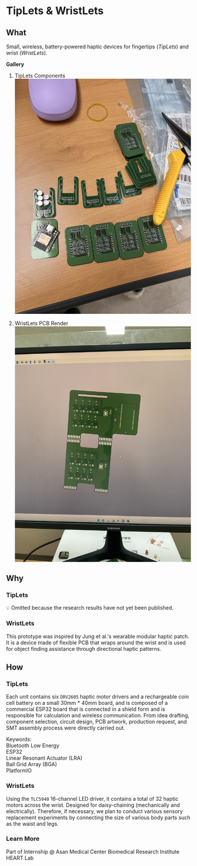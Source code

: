 # TipLets & WristLets

## What

Small, wireless, battery-powered haptic devices for fingertips (*TipLets*) and wrist (*WristLets*).

**Gallery**
1. TipLets Components
    <img class="aspect-square object-cover rounded-lg shadow-xl" src="/assets/TipLetsWristLets/tiplets_pcbs.jpeg">

2. WristLets PCB Render
    <img class="aspect-square object-cover rounded-lg shadow-xl" src="/assets/TipLetsWristLets/wristlets3.jpeg">

## Why

### TipLets

<aside>
💡 Omitted because the research results have not yet been published.

</aside>

### WristLets

This prototype was inspired by Jung et al.'s wearable modular haptic patch. It is a device made of flexible PCB that wraps around the wrist and is used for object finding assistance through directional haptic patterns.

## How

### TipLets

Each unit contains six `DRV2605` haptic motor drivers and a rechargeable coin cell battery on a small 30mm * 40mm board, and is composed of a commercial ESP32 board that is connected in a shield form and is responsible for calculation and wireless communication. From idea drafting, component selection, circuit design, PCB artwork, production request, and SMT assembly process were directly carried out.

<aside>
<div class="font-semibold leading-10">Keywords:
  <div class="tag-bubble">Bluetooth Low Energy</div>
  <div class="tag-bubble">ESP32</div>
  <div class="tag-bubble">Linear Resonant Actuator (LRA)</div>
  <div class="tag-bubble">Ball Grid Array (BGA)</div>
  <div class="tag-bubble">PlatformIO</div>
</div>
</aside>

### WristLets

Using the `TLC5940` 16-channel LED driver, it contains a total of 32 haptic motors across the wrist. Designed for daisy-chaining (mechanically and electrically). Therefore, if necessary, we plan to conduct various sensory replacement experiments by connecting the size of various body parts such as the waist and legs.

### Learn More

Part of Internship @ Asan Medical Center Biomedical Research Institute HEART Lab